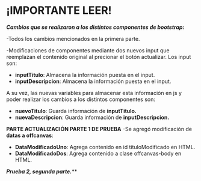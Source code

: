 # ¡IMPORTANTE LEER!

***Cambios que se realizaron a los distintos componentes de bootstrap:***

-Todos los cambios mencionados en la primera parte.

-Modificaciones de componentes mediante dos nuevos input que reemplazan el contenido original al precionar el botón actualizar. Los input son:

  - **inputTitulo**: Almacena la información puesta en el input.
  - **inputDescripcion**: Almacena la información puesta en el input.
    
  A su vez, las nuevas variables para almacenar esta información en js y poder realizar los cambios a los distintos componentes son:
  
  - **nuevoTitulo**: Guarda información de **inputTitulo.**
  - **nuevaDescripcion**: Guarda información de **inputDescripcion.**
   

**PARTE ACTUALIZACIÓN PARTE 1 DE PRUEBA**
-Se agregó modificación de **datas a offcanvas**:

  - **DataModificadoUno**: Agrega contenido en id tituloModificado en HTML.
  - **DataModificadoDos**: Agrega contenido a clase offcanvas-body en HTML.

***Prueba 2, segunda parte.*****
